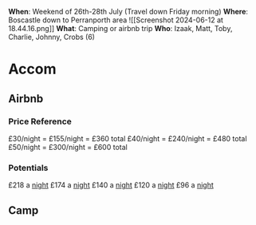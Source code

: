**When**: Weekend of 26th-28th July (Travel down Friday morning)
**Where**: Boscastle down to Perranporth area
![[Screenshot 2024-06-12 at 18.44.16.png]]
**What**: Camping or airbnb trip
**Who**: Izaak, Matt, Toby, Charlie, Johnny, Crobs (6)

# Accom
## Airbnb
### Price Reference
£30/night = £155/night = £360 total
£40/night = £240/night = £480 total
£50/night = £300/night = £600 total
### Potentials
£218 a [night](https://www.airbnb.co.uk/rooms/41302750?adults=6&location=Boscastle%2C%20United%20Kingdom&search_mode=regular_search&check_in=2024-06-28&check_out=2024-06-30&source_impression_id=p3_1718214902_P3H6DQyxOaPH_SK4&previous_page_section_name=1001&federated_search_id=a09e6df5-8fe5-4b4f-be2c-b7e41f85d487)
£174 a [night](https://www.airbnb.co.uk/rooms/1128819898891075611?adults=6&location=Boscastle%2C%20United%20Kingdom&search_mode=regular_search&check_in=2024-06-28&check_out=2024-06-30&source_impression_id=p3_1718308118_P3x_9kAeqXDYjebf&previous_page_section_name=1001&federated_search_id=2a939b62-9903-46bf-a05a-c7727c4097bf)
£140 a [night](https://www.airbnb.co.uk/rooms/978759000876576032?adults=6&location=Boscastle%2C%20United%20Kingdom&search_mode=regular_search&check_in=2024-06-28&check_out=2024-06-30&source_impression_id=p3_1718214574_P354pEEc38HJbpps&previous_page_section_name=1001&federated_search_id=44cd4bb9-906d-49b2-8abe-dd9983f606c1)
£120 a [night](https://www.airbnb.co.uk/rooms/575101463643883758?adults=6&location=Boscastle%2C%20United%20Kingdom&search_mode=regular_search&check_in=2024-06-28&check_out=2024-06-30&source_impression_id=p3_1718308128_P3pSL2dN6UFJ4ZLy&previous_page_section_name=1001&federated_search_id=0e015e07-2c89-49c3-b04d-067e6cbffbff)
£96 a [night](https://www.airbnb.co.uk/rooms/37175690?adults=6&location=Boscastle%2C%20United%20Kingdom&search_mode=regular_search&check_in=2024-06-28&check_out=2024-06-30&source_impression_id=p3_1718308110_P32PGrf8-Bc9aQfw&previous_page_section_name=1001&federated_search_id=bd7bdf4c-2465-4c05-879e-0c5dcad2d929)
## Camp